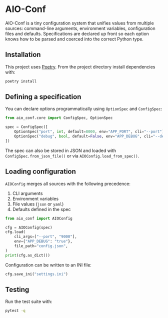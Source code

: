 # AIO-Conf

AIO-Conf is a tiny configuration system that unifies values from multiple
sources: command-line arguments, environment variables, configuration files and
defaults.  Specifications are declared up front so each option knows how to be
parsed and coerced into the correct Python type.

## Installation

This project uses [Poetry](https://python-poetry.org/).  From the project
directory install dependencies with:

```bash
poetry install
```

## Defining a specification

You can declare options programmatically using `OptionSpec` and `ConfigSpec`:

```python
from aio_conf.core import ConfigSpec, OptionSpec

spec = ConfigSpec([
    OptionSpec("port", int, default=8000, env="APP_PORT", cli="--port"),
    OptionSpec("debug", bool, default=False, env="APP_DEBUG", cli="--debug"),
])
```

The spec can also be stored in JSON and loaded with
`ConfigSpec.from_json_file()` or via `AIOConfig.load_from_spec()`.

## Loading configuration

`AIOConfig` merges all sources with the following precedence:

1. CLI arguments
2. Environment variables
3. File values (`json` or `yaml`)
4. Defaults defined in the spec

```python
from aio_conf import AIOConfig

cfg = AIOConfig(spec)
cfg.load(
    cli_args=["--port", "9000"],
    env={"APP_DEBUG": "true"},
    file_path="config.json",
)
print(cfg.as_dict())
```

Configuration can be written to an INI file:

```python
cfg.save_ini("settings.ini")
```

## Testing

Run the test suite with:

```bash
pytest -q
```
